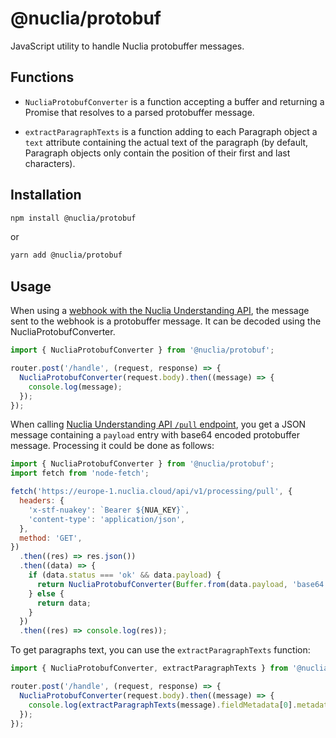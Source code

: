 # @nuclia/protobuf

JavaScript utility to handle Nuclia protobuffer messages.

## Functions

- `NucliaProtobufConverter` is a function accepting a buffer and returning a Promise that resolves to a parsed protobuffer message.

- `extractParagraphTexts` is a function adding to each Paragraph object a `text` attribute containing the actual text of the paragraph (by default, Paragraph objects only contain the position of their first and last characters).

## Installation

```bash
npm install @nuclia/protobuf
```

or

```bash
yarn add @nuclia/protobuf
```

## Usage

When using a [webhook with the Nuclia Understanding API](https://docs.nuclia.dev/docs/docs/using/understanding/intro#use-a-webhook), the message sent to the webhook is a protobuffer message. It can be decoded using the NucliaProtobufConverter.

```js
import { NucliaProtobufConverter } from '@nuclia/protobuf';

router.post('/handle', (request, response) => {
  NucliaProtobufConverter(request.body).then((message) => {
    console.log(message);
  });
});
```

When calling [Nuclia Understanding API `/pull` endpoint](https://docs.nuclia.dev/docs/api#operation/Get_processed_data_processing_pull_get), you get a JSON message containing a `payload` entry with base64 encoded protobuffer message. Processing it could be done as follows:

```js
import { NucliaProtobufConverter } from '@nuclia/protobuf';
import fetch from 'node-fetch';

fetch('https://europe-1.nuclia.cloud/api/v1/processing/pull', {
  headers: {
    'x-stf-nuakey': `Bearer ${NUA_KEY}`,
    'content-type': 'application/json',
  },
  method: 'GET',
})
  .then((res) => res.json())
  .then((data) => {
    if (data.status === 'ok' && data.payload) {
      return NucliaProtobufConverter(Buffer.from(data.payload, 'base64'));
    } else {
      return data;
    }
  })
  .then((res) => console.log(res));
```

To get paragraphs text, you can use the `extractParagraphTexts` function:

```js
import { NucliaProtobufConverter, extractParagraphTexts } from '@nuclia/protobuf';

router.post('/handle', (request, response) => {
  NucliaProtobufConverter(request.body).then((message) => {
    console.log(extractParagraphTexts(message).fieldMetadata[0].metadata.metadata.paragraphs);
  });
});
```
